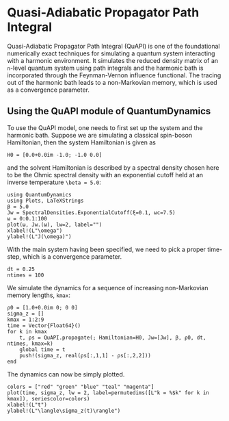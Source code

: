 # Quasi-Adiabatic Propagator Path Integral

Quasi-Adiabatic Propagator Path Integral (QuAPI) is one of the foundational numerically exact techniques for simulating a quantum system interacting with a harmonic environment. It simulates the reduced density matrix of an `n`-level quantum system using path integrals and the harmonic bath is incorporated through the Feynman-Vernon influence functional. The tracing out of the harmonic bath leads to a non-Markovian memory, which is used as a convergence parameter.

## Using the QuAPI module of QuantumDynamics
To use the QuAPI model, one needs to first set up the system and the harmonic bath. Suppose we are simulating a classical spin-boson Hamiltonian, then the system Hamiltonian is given as
```@example quapi_eg1
H0 = [0.0+0.0im -1.0; -1.0 0.0]
```
and the solvent Hamiltonian is described by a spectral density chosen here to be the Ohmic spectral density with an exponential cutoff held at an inverse temperature ``\beta = 5.0``:
```@example quapi_eg1
using QuantumDynamics
using Plots, LaTeXStrings
β = 5.0
Jw = SpectralDensities.ExponentialCutoff(ξ=0.1, ωc=7.5)
ω = 0:0.1:100
plot(ω, Jw.(ω), lw=2, label="")
xlabel!(L"\omega")
ylabel!(L"J(\omega)")
```

With the main system having been specified, we need to pick a proper time-step, which is a convergence parameter.
```@example quapi_eg1
dt = 0.25
ntimes = 100
```

We simulate the dynamics for a sequence of increasing non-Markovian memory lengths, `kmax`:
```@example quapi_eg1
ρ0 = [1.0+0.0im 0; 0 0]
sigma_z = []
kmax = 1:2:9
time = Vector{Float64}()
for k in kmax
    t, ρs = QuAPI.propagate(; Hamiltonian=H0, Jw=[Jw], β, ρ0, dt, ntimes, kmax=k)
    global time = t
    push!(sigma_z, real(ρs[:,1,1] - ρs[:,2,2]))
end
```

The dynamics can now be simply plotted.
```@example quapi_eg1
colors = ["red" "green" "blue" "teal" "magenta"]
plot(time, sigma_z, lw = 2, label=permutedims([L"k = %$k" for k in kmax]), seriescolor=colors)
xlabel!(L"t")
ylabel!(L"\langle\sigma_z(t)\rangle")
```